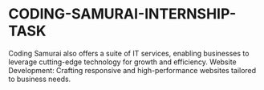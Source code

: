 # CODING-SAMURAI-INTERNSHIP-TASK
Coding Samurai also offers a suite of IT services, enabling businesses 
to leverage cutting-edge technology for growth and efficiency.
Website Development: Crafting responsive and high-performance 
websites tailored to business needs. 
